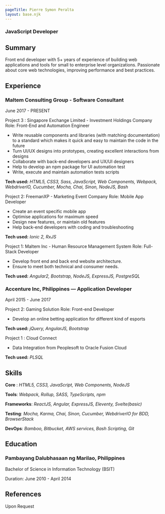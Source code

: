 ```yaml
---
pageTitle: Pierre Symon Peralta
layout: base.njk
---
```


### JavaScript Developer

## Summary
Front end developer with 5+ years of experience of building web applications and tools for small to enterprise level organizations.
Passionate about core web technologies, improving performance and best practices.


## Experience

### Maltem Consulting Group - Software Consultant
June 2017 - PRESENT

Project 3 : Singapore Exchange Limited - Investment Holdings Company
Role: Front-End and Automation Engineer
- Write reusable components and libraries (with matching documentation)
to a standard which makes it quick and easy to maintain the code in the
future
- Turn UI/UX designs into prototypes, creating excellent interactions from
designs
- Collaborate with back-end developers and UX/UI designers
- Help to develop an npm package for UI automation test
- Write, execute and maintain automation tests scripts

**Tech used:**
*HTML5, CSS3, Sass, JavaScript, Web Components, Webpack, WebdriverIO, Cucumber, Mocha, Chai, Sinon, NodeJS, Bash*

Project 2: FreemanXP - Marketing Event Company
Role: Mobile App Developer
- Create an event specific mobile app
- Optimise applications for maximum speed
- Design new features, or maintain old features
- Help back-end developers with coding and troubleshooting

**Tech used:** 
*Ionic 2, RxJS*

Project 1: Maltem Inc - Human Resource Management System
Role: Full-Stack Developer
- Develop front end and back end website architecture.
- Ensure to meet both technical and consumer needs.

**Tech used:** 
*Angular2, Bootstrap, NodeJS, ExpressJS, PostgreSQL*

### Accenture Inc, Philippines — Application Developer
April 2015 - June 2017

Project 2: Gaming Solution
Role: Front-end Developer
- Develop an online betting application for different kind of esports

**Tech used:** 
*jQuery, AngularJS, Bootstrap*

Project 1 : Cloud Connect
- Data Integration from Peoplesoft to Oracle Fusion Cloud

**Tech used:** 
*PLSQL*

## Skills

**Core** : *HTML5, CSS3, JavaScript, Web Components, NodeJS*

**Tools**: *Webpack, Rollup, SASS, TypeScripts, npm*

**Frameworks**: *ReactJS, Angular, ExpressJS, Eleventy, Svelte(basic)*

**Testing**: *Mocha, Karma, Chai, Sinon, Cucumber, WebdriverIO for BDD, BrowserStack*

**DevOps**: *Bamboo, Bitbucket, AWS services, Bash Scripting, Git*


## Education

### Pambayang Dalubhasaan ng Marilao, Philippines
Bachelor of Science in Information Technology (BSIT)

Duration: June 2010 - April 2014

## References

Upon Request





